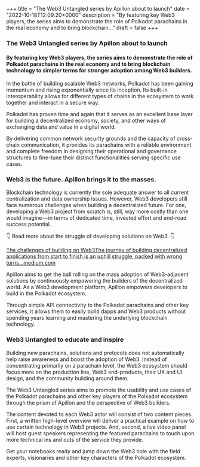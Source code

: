 +++
title = "The Web3 Untangled series by Apillon about to launch"
date = "2022-10-18T12:09:20+0000"
description = "By featuring key Web3 players, the series aims to demonstrate the role of Polkadot parachains in the real economy and to bring blockchain…"
draft = false
+++

### The Web3 Untangled series by Apillon about to launch


#### By featuring key Web3 players, the series aims to demonstrate the role of Polkadot parachains in the real economy and to bring blockchain technology to simpler terms for stronger adoption among Web3 builders.


In the battle of building scalable Web3 networks, Polkadot has been gaining momentum and rising exponentially since its inception. Its built-in interoperability allows for different types of chains in the ecosystem to work together and interact in a secure way.


Polkadot has proven time and again that it serves as an excellent base layer for building a decentralized economy, society, and other ways of exchanging data and value in a digital world.


By delivering common network security grounds and the capacity of cross-chain communication, it provides its parachains with a reliable environment and complete freedom in designing their operational and governance structures to fine-tune their distinct functionalities serving specific use cases.


### Web3 is the future. Apillon brings it to the masses.


Blockchain technology is currently the sole adequate answer to all current centralization and data ownership issues. However, Web3 developers still face numerous challenges when building a decentralized future. For one, developing a Web3 project from scratch is, still, way more costly than one would imagine — in terms of dedicated time, invested effort and end-road success potential.


👇 Read more about the struggle of developing solutions on Web3. 👇

[The challenges of building on Web3The journey of building decentralized applications from start to finish is an uphill struggle, packed with wrong turns…medium.com](https://medium.com/apillon/the-challenges-of-building-on-web3-4944e4bb3a8)

Apillon aims to get the ball rolling on the mass adoption of Web3-adjacent solutions by continuously empowering the builders of the decentralized world. As a Web3 development platform, Apillon empowers developers to build in the Polkadot ecosystem.


Through simple API connectivity to the Polkadot parachains and other key services, it allows them to easily build dapps and Web3 products without spending years learning and mastering the underlying blockchain technology.


### Web3 Untangled to educate and inspire


Building new parachains, solutions and protocols does not automatically help raise awareness and boost the adoption of Web3. Instead of concentrating primarily on a parachain level, the Web3 ecosystem should focus more on the production line, Web3 end-products, their UX and UI design, and the community building around them.


The Web3 Untangled series aims to promote the usability and use cases of the Polkadot parachains and other key players of the Polkadot ecosystem through the prism of Apillon and the perspective of Web3 builders.


The content devoted to each Web3 actor will consist of two content pieces. First, a written high-level overview will deliver a practical example on how to use certain technology in Web3 projects. And, second, a live video panel will host guest speakers representing the featured parachains to touch upon more technical ins and outs of the service they provide.


Get your notebooks ready and jump down the Web3 hole with the field experts, visionaries and other key characters of the Polkadot ecosystem.
